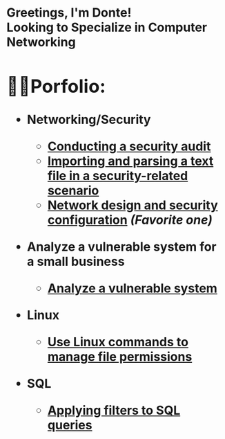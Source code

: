 <h1>Greetings, I'm Donte! <br/><a>Looking to Specialize in Computer Networking
<h2>👨‍💻Porfolio:</h2>
  
- <b>Networking/Security </b>

  - [Conducting a security audit](https://github.com/joshmadakor1/EncrypterPOC)
  - [Importing and parsing a text file in a security-related scenario](https://github.com/joshmadakor1/DecrypterPOC)
  - [Network design and security configuration](https://github.com/DonteMar/NET/tree/main) <b><i>(Favorite one)</b></i>
- <b>Analyze a vulnerable system for a small business </b>

  - [Analyze a vulnerable system](https://github.com/joshmadakor1/Algorithms-Practice)
    
- <b>Linux</b>
  - [Use Linux commands to manage file permissions](https://github.com/joshmadakor1/Sentinel-Lab)

- <b>SQL</b>
  - [Applying filters to SQL queries](https://github.com/joshmadakor1/Package-Delivery-Pathfinding-Algorithm)
